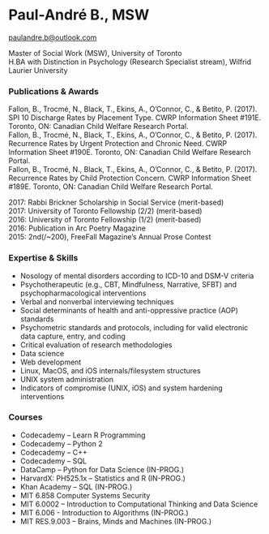 # Paul-André B., MSW

paulandre.b@outlook.com

Master of Social Work (MSW), University of Toronto<br>
H.BA with Distinction in Psychology (Research Specialist stream), Wilfrid Laurier University

### Publications & Awards

Fallon, B., Trocmé, N., Black, T., Ekins, A., O’Connor, C., & 
Betito, P. (2017). SPI 10 Discharge Rates by Placement Type. CWRP Information Sheet #191E. Toronto, ON: Canadian Child Welfare Research Portal.  
Fallon, B., Trocmé, N., Black, T., Ekins, A., O’Connor, C., & 
Betito, P. (2017). Recurrence Rates by Urgent Protection and Chronic Need. CWRP Information Sheet #190E. Toronto, ON: Canadian Child Welfare Research Portal.  
Fallon, B., Trocmé, N., Black, T., Ekins, A., O’Connor, C., & 
Betito, P. (2017). Recurrence Rates by Child Protection Concern. CWRP Information Sheet #189E. Toronto, ON: Canadian Child Welfare Research Portal.  

2017: Rabbi Brickner Scholarship in Social Service (merit-based)  
2017: University of Toronto Fellowship (2/2) (merit-based)  
2016: University of Toronto Fellowship (1/2) (merit-based)  
2016: Publication in Arc Poetry Magazine   
2015: 2nd(/~200), FreeFall Magazine’s Annual Prose Contest  

### Expertise & Skills

* Nosology of mental disorders according to ICD-10 and DSM-V criteria
* Psychotherapeutic (e.g., CBT, Mindfulness, Narrative, SFBT) and psychopharmacological interventions
* Verbal and nonverbal interviewing techniques
* Social determinants of health and anti-oppressive practice (AOP) standards
* Psychometric standards and protocols, including for valid electronic data capture, entry, and coding
* Critical evaluation of research methodologies
* Data science
* Web development
* Linux, MacOS, and iOS internals/filesystem structures
* UNIX system administration
* Indicators of compromise (UNIX, iOS) and system hardening interventions

### Courses

* Codecademy – Learn R Programming
* Codecademy – Python 2
* Codecademy – C++
* Codecademy – SQL 
* DataCamp – Python for Data Science (IN-PROG.)
* HarvardX: PH525.1x – Statistics and R (IN-PROG.)
* Khan Academy – SQL (IN-PROG.)
* MIT 6.858 Computer Systems Security
* MIT 6.0002 – Introduction to Computational Thinking and Data Science 
* MIT 6.006 - Introduction to Algorithms (IN-PROG.)
* MIT RES.9.003 – Brains, Minds and Machines (IN-PROG.)
